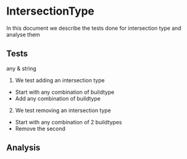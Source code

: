 # IntersectionType

In this document we describe the tests done for intersection type and analyse them

## Tests

any & string

1. We test adding an intersection type

- Start with any combination of buildtype
- Add any combination of buildtype

2. We test removing an intersection type

- Start with any combination of 2 buildtypes
- Remove the second

## Analysis
